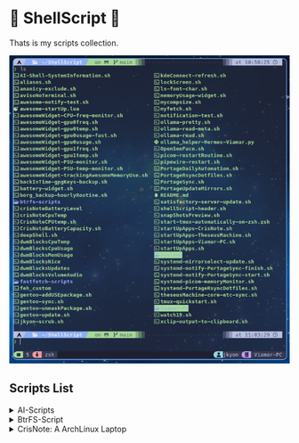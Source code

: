 # 🐚 ShellScript 📜

Thats is my scripts collection.

![Scripts preview](https://github.com/jKy0n/ShellScript/blob/main/.media/screenshot-2025-06-28.png)


## Scripts List 

<details>
    <summary>AI-Scripts</summary>
        - AI-Shell-SystemInformation.sh: Script to make AI better response system info
</details>
<details>
    <summary>BtrFS-Script</summary>
        - Filesystem-show-script.sh: For better view filesystem at all
</details>
<details>
<summary>CrisNote: A ArchLinux Laptop</summary>
    <details>
        <summary>battery-widget.sh</summary>
        &nbsp;&nbsp;Script for StatusBar indicate Battery %
    </details>
    <details>
        <summary>CPU-freq-monitor.sh</summary>
        &nbsp;&nbsp;Script for StatusBar indicate CPU usage %
    </details>
    <details>
        <summary>CPU-temp-monitor.sh</summary>
        &nbsp;&nbsp;Script for StatusBar indicate CPU temperature in ªC
    </details>
</details>